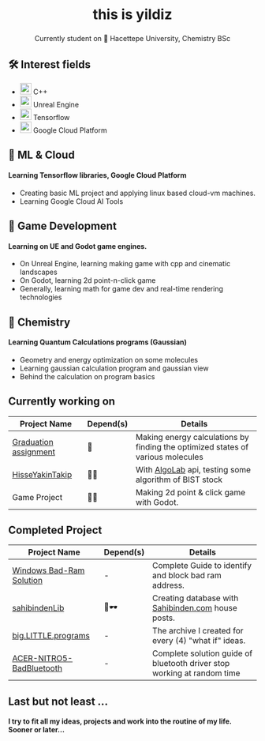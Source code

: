 <h1 align="center">this is yildiz</h1>

### 

<p align="center">Currently student on 🫎 Hacettepe University, Chemistry BSc</p>

### 

## 🛠️ Interest fields

- <img src="https://cdn.jsdelivr.net/gh/devicons/devicon/icons/cplusplus/cplusplus-original.svg" height="23" alt="cplusplus logo"  /><span> C++</span>
- <img src="https://cdn.jsdelivr.net/gh/devicons/devicon/icons/unrealengine/unrealengine-original.svg" height="23" alt="unrealengine logo"  /><span> Unreal Engine</span>
- <img src="https://cdn.jsdelivr.net/gh/devicons/devicon/icons/tensorflow/tensorflow-original.svg" height="23" alt="tensorflow logo"  /> <span>Tensorflow</span>
- <img src="https://cdn.jsdelivr.net/gh/devicons/devicon/icons/googlecloud/googlecloud-original.svg" height="23" alt="googlecloud logo"  /> <span>Google Cloud Platform</span>

## 🧠 ML & Cloud

#### Learning Tensorflow libraries, Google Cloud Platform

- Creating basic ML project and applying linux based cloud-vm machines.
- Learning Google Cloud AI Tools

## 👾 Game Development

#### Learning on UE and Godot game engines.

- On Unreal Engine, learning making game with cpp and cinematic landscapes
- On Godot, learning 2d point-n-click game
- Generally, learning math for game dev and real-time rendering technologies

## 🧪 Chemistry

#### Learning Quantum Calculations programs (Gaussian)

- Geometry and energy optimization on some molecules
- Learning gaussian calculation program and gaussian view
- Behind the calculation on program basics

## Currently working on


| Project Name          | Depend(s) | Details                                                                                                  |
| --------------------- | --------- | -------------------------------------------------------------------------------------------------------- |
| [Graduation assignment](https://github.com/lavrensiyum/KimyaBitirmeOdevi) | 🧪        | Making energy calculations by finding the optimized states of various molecules                          |
| [HisseYakinTakip](https://github.com/lavrensiyum/HisseYakinTakip)       | 🐍🚪      | With [AlgoLab](https://algolab.com.tr/ApiService) api, testing some algorithm of BIST stock                                |
| Game Project          | 🐍👾      | Making 2d point & click game with Godot.                                                                 |

## Completed Project


| Project Name             | Depend(s) | Details                                              |
| ------------------------ | --------- | ---------------------------------------------------- |
| [Windows Bad-Ram Solution](https://github.com/lavrensiyum/windows-bad-ram-solution) | -         | Complete Guide to identify and block bad ram address. |
| [sahibindenLib](https://github.com/lavrensiyum/sahibindenLib)            | 🐍🕶️     | Creating database with [Sahibinden.com](sahibinden.com) house posts. |
| [big.LITTLE.programs](https://github.com/lavrensiyum/big.LITTLE.programs)      | -         | The archive I created for every (4) "what if" ideas.  |
| [ACER-NITRO5-BadBluetooth](https://github.com/lavrensiyum/ACER-NITRO5-BadBluetooth)| -         | Complete solution guide of bluetooth driver stop working at random time |

## Last but not least ...

#### I try to fit all my ideas, projects and work into the routine of my life. Sooner or later...